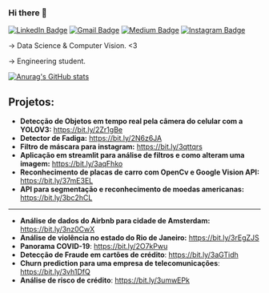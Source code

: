 ### Hi there 👋
[![LinkedIn Badge](https://img.shields.io/badge/-RicksonMonteiroENCAUT-blue?style=flat-square&logo=Linkedin&logoColor=white&link=https://www.linkedin.com/in/rickson-gomes-monteiro-411a2a1a1/)](https://www.linkedin.com/in/rickson-gomes-monteiro-411a2a1a1/)
[![Gmail Badge](https://img.shields.io/badge/-ricksonencaut@gmail.com-c14438?style=flat-square&logo=Gmail&logoColor=white&link=mailto:ricksonencaut@gmail.com)](mailto:ricksonencaut@gmail.com)
[![Medium Badge](https://img.shields.io/badge/-@RicksonMonteiroENCAUT-black?style=flat-square&labelColor=000000&logo=Medium&link=https://ricksonencaut.medium.com/)](https://ricksonencaut.medium.com/)
[![Instagram Badge](https://img.shields.io/badge/-@RicksonMonteiroENCAUT-blueviolet?style=flat-square&logo=Instagram&logoColor=white&link=https://instagram.com/rickson_gm)](https://instagram.com/rickson_gm)

-> Data Science & Computer Vision. <3

-> Engineering student.

[![Anurag's GitHub stats](https://github-readme-stats.vercel.app/api?username=RicksonMonteiroENCAUT&show_icons=true&theme=radical)](https://github.com/anuraghazra/github-readme-stats)
## Projetos:

* **Detecção de Objetos em tempo real pela câmera do celular com a YOLOV3:** https://bit.ly/2Zr1gBe
* **Detector de Fadiga:** https://bit.ly/2N6z6JA
* **Filtro de máscara para instagram:** https://bit.ly/3qttqrs
* **Aplicação em streamlit para análise de filtros e como alteram uma imagem:** https://bit.ly/3aqFhko
* **Reconhecimento de placas de carro com OpenCv e Google Vision API:** https://bit.ly/37mE3EL
* **API para segmentação e reconhecimento de moedas americanas:** https://bit.ly/3bc2hCL
-----------------------------------------------------------------------------------
* **Análise de dados do Airbnb para cidade de Amsterdam:** https://bit.ly/3nz0CwX
* **Análise de violência no estado do Rio de Janeiro:** https://bit.ly/3rEgZJS
* **Panorama COVID-19**: https://bit.ly/2O7kPwu
* **Detecção de Fraude em cartões de crédito**: https://bit.ly/3aGTidh
* **Churn prediction para uma empresa de telecomunicações**: https://bit.ly/3vh1DfQ
* **Análise de risco de crédito**: https://bit.ly/3umwEPk 
